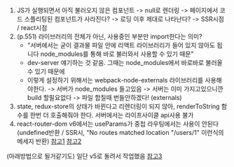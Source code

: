 1. JS가 실행되면서 아직 불러오지 않은 컴포넌트 -> null로 렌더링 -> 페이지에서 코드 스플리팅된 컴포넌트가 사라진다? -> 로딩 이후 제대로 나타난다?
-> SSR시점 / react시점
2. (p.551) 라이브러리의 전체가 아닌, 사용중인 부분만 import한다는 의미? 
   - "서버에서는 굳이 결과물 파일 안에 리액트 라이브러리가 들어 있지 않아도 됩니다 node_modules를 통해 바로 불러와서 사용할 수 있기 때문"
   - dev-server 얘기하는 것 같음. 그때는 node_modules에서 바로바로 불러올 수 있기 때문에
   - 이렇게 설정하기 위해서는 webpack-node-externals 라이브러리를 사용해야한다.
-> 서버가 node_modules 들고있음 
-> 서버는 이미 가지고있으니깐 build 할필요없다
-> 파일 합칠때 번들안하겠다! (externals)
3. state, redux-store의 상태가 바뀐다고 리렌더링이 되지 않아, renderToString 함수를 한번 더 호출해줘야 한다. 서버에서는 라이프사이클 api사용 불가
4. react-router-dom v6에서는 useParams가 중첩 라우팅에서는 사용이 안된다
(undefined반환 / SSR시, "No routes matched location "/users/1" 이런식의 메세지 반환)
[참고1](https://github.com/remix-run/react-router/issues/7803)
[참고2](https://github.com/remix-run/react-router/issues/7960) 

(아래방법으로 될거같기도) 일단 v5로 돌려서 작업했음
[참고3](https://ui.dev/react-router-nested-routes/) 